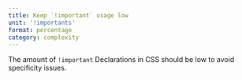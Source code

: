 ```yaml
---
title: Keep `!important` usage low
unit: '!importants'
format: percentage
category: complexity
---
```


The amount of `!important` Declarations in CSS should be low to avoid specificity issues.

